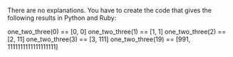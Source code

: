 There are no explanations. You have to create the code that gives the following results in Python and Ruby:

one_two_three(0) == [0, 0]
one_two_three(1) == [1, 1]
one_two_three(2) == [2, 11]
one_two_three(3) == [3, 111]
one_two_three(19) == [991, 1111111111111111111]
